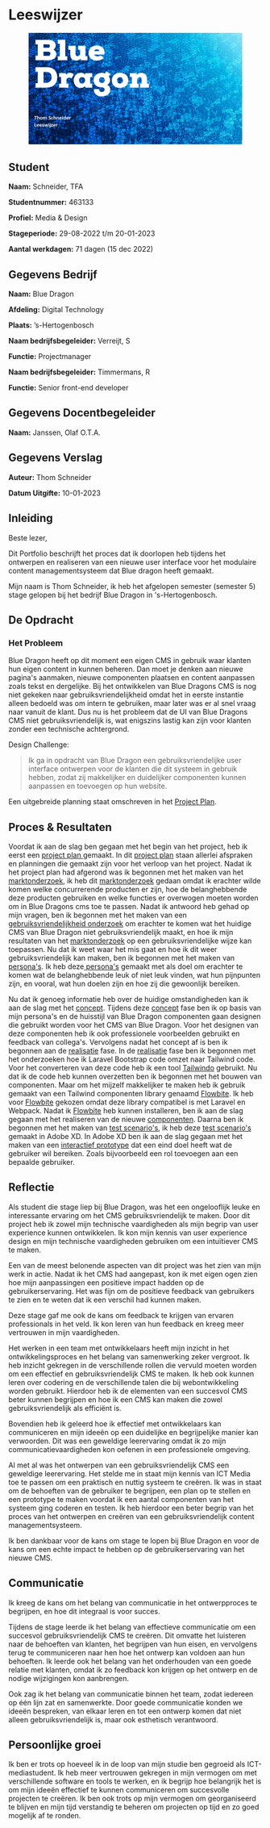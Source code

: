 # Leeswijzer

<figure><img src=".gitbook/assets/vakleeswijzer.png" alt=""><figcaption></figcaption></figure>

## **Student**

**Naam:** Schneider, TFA

**Studentnummer:** 463133

**Profiel:** Media & Design

**Stageperiode:** 29-08-2022 t/m 20-01-2023

**Aantal werkdagen:** 71 dagen (15 dec 2022)

## Gegevens Bedrijf

**Naam:** Blue Dragon

**Afdeling:** Digital Technology

**Plaats:** ’s-Hertogenbosch

**Naam bedrijfsbegeleider:** Verreijt, S

**Functie:** Projectmanager

**Naam bedrijfsbegeleider:** Timmermans, R

**Functie:** Senior front-end developer

## Gegevens Docentbegeleider

**Naam:** Janssen, Olaf O.T.A.

## Gegevens Verslag

**Auteur:** Thom Schneider

**Datum Uitgifte:** 10-01-2023

## Inleiding

Beste lezer,

Dit Portfolio beschrijft het proces dat ik doorlopen heb tijdens het ontwerpen en realiseren van een nieuwe user interface voor het modulaire content managementsysteem dat Blue dragon heeft gemaakt.

Mijn naam is Thom Schneider, ik heb het afgelopen semester (semester 5) stage gelopen bij het bedrijf Blue Dragon in 's-Hertogenbosch.

## De Opdracht

### Het Probleem

Blue Dragon heeft op dit moment een eigen CMS in gebruik waar klanten hun eigen content in kunnen beheren. Dan moet je denken aan nieuwe pagina's aanmaken, nieuwe componenten plaatsen en content aanpassen zoals tekst en dergelijke. Bij het ontwikkelen van Blue Dragons CMS is nog niet gekeken naar gebruiksvriendelijkheid omdat het in eerste instantie alleen bedoeld was om intern te gebruiken, maar later was er al snel vraag naar vanuit de klant. Dus nu is het probleem dat de UI van Blue Dragons CMS niet gebruiksvriendelijk is, wat enigszins lastig kan zijn voor klanten zonder een technische achtergrond.

Design Challenge:

> Ik ga in opdracht van Blue Dragon een gebruiksvriendelijke user interface ontwerpen voor de klanten die dit systeem in gebruik hebben, zodat zij makkelijker en duidelijker componenten kunnen aanpassen en toevoegen op hun website.

Een uitgebreide planning staat omschreven in het [Project Plan](stage-project/project-plan.md).

## Proces & Resultaten

Voordat ik aan de slag ben gegaan met het begin van het project, heb ik eerst een [project plan ](stage-project/project-plan.md)gemaakt. In dit [project plan](stage-project/project-plan.md) staan allerlei afspraken en planningen die gemaakt zijn voor het verloop van het project. Nadat ik het project plan had afgerond was ik begonnen met het maken van het [marktonderzoek](stage-project/marktonderzoek.md), ik heb dit [marktonderzoek](stage-project/marktonderzoek.md) gedaan omdat ik erachter wilde komen welke concurrerende producten er zijn, hoe de belanghebbende deze producten gebruiken en welke functies er overwogen moeten worden om in Blue Dragons cms toe te passen. Nadat ik antwoord heb gehad op mijn vragen, ben ik begonnen met het maken van een [gebruiksvriendelijkheid onderzoek](stage-project/gebruiksvriendelijkheid-onderzoek.md) om erachter te komen wat het huidige CMS van Blue Dragon niet gebruiksvriendelijk maakt, en hoe ik mijn resultaten van het [marktonderzoek](stage-project/marktonderzoek.md) op een gebruiksvriendelijke wijze kan toepassen. Nu dat ik weet waar het mis gaat en hoe ik dit weer gebruiksvriendelijk kan maken, ben ik begonnen met het maken van [persona's](stage-project/research/personas.md).  Ik heb deze[ persona's](stage-project/research/personas.md#enquete-opstellen) gemaakt met als doel om erachter te komen wat de belanghebbende leuk of niet leuk vinden, wat hun pijnpunten zijn, en vooral, wat hun doelen zijn en hoe zij die gewoonlijk bereiken.

Nu dat ik genoeg informatie heb over de huidige omstandigheden kan ik aan de slag met het [concept](stage-project/concept.md). Tijdens deze [concept](stage-project/concept.md) fase ben ik op basis van mijn persona's en de huisstijl van Blue Dragon componenten gaan designen die gebruikt worden voor het CMS van Blue Dragon. Voor het designen van deze componenten heb ik ook professionele voorbeelden gebruikt en feedback van collega's. Vervolgens nadat het concept af is ben ik begonnen aan de [realisatie](stage-project/realisatie/) fase. In de [realisatie](stage-project/realisatie/) fase ben ik begonnen met het onderzoeken hoe ik Laravel Bootstrap code omzet naar Tailwind code. Voor het converteren van deze code heb ik een tool [Tailwindo](stage-project/realisatie/laravel-bootstrap-to-tailwind.md) gebruikt. Nu dat ik de code heb kunnen overzetten ben ik begonnen met het bouwen van componenten. Maar om het mijzelf makkelijker te maken heb ik gebruik gemaakt van een Tailwind componenten library genaamd [Flowbite](stage-project/realisatie/flowbite.md). Ik heb voor [Flowbite](stage-project/realisatie/flowbite.md) gekozen omdat deze library compatibel is met Laravel en Webpack. Nadat ik [Flowbite](stage-project/realisatie/flowbite.md) heb kunnen installeren, ben ik aan de slag gegaan met het realiseren van de nieuwe [componenten](stage-project/realisatie/componenten-realiseren.md). Daarna ben ik begonnen met het maken van [test scenario's](stage-project/testen.md), ik heb deze [test scenario's](stage-project/testen.md) gemaakt in Adobe XD. In Adobe XD ben ik aan de slag gegaan met het maken van een [interactief prototype](stage-project/testen.md) dat een eind doel heeft wat de gebruiker wil bereiken. Zoals bijvoorbeeld een rol toevoegen aan een bepaalde gebruiker.

## Reflectie

Als student die stage liep bij Blue Dragon, was het een ongelooflijk leuke en interessante ervaring om het CMS gebruiksvriendelijk te maken. Door dit project heb ik zowel mijn technische vaardigheden als mijn begrip van user experience kunnen ontwikkelen. Ik kon mijn kennis van user experience design en mijn technische vaardigheden gebruiken om een intuïtiever CMS te maken.

Een van de meest belonende aspecten van dit project was het zien van mijn werk in actie. Nadat ik het CMS had aangepast, kon ik met eigen ogen zien hoe mijn aanpassingen een positieve impact hadden op de gebruikerservaring. Het was fijn om de positieve feedback van gebruikers te zien en te weten dat ik een verschil had kunnen maken.

Deze stage gaf me ook de kans om feedback te krijgen van ervaren professionals in het veld. Ik kon leren van hun feedback en kreeg meer vertrouwen in mijn vaardigheden. &#x20;

Het werken in een team met ontwikkelaars heeft mijn inzicht in het ontwikkelingsproces en het belang van samenwerking zeker vergroot. Ik heb inzicht gekregen in de verschillende rollen die vervuld moeten worden om een effectief en gebruiksvriendelijk CMS te maken. Ik heb ook kunnen leren over codering en de verschillende talen die bij webontwikkeling worden gebruikt. Hierdoor heb ik de elementen van een succesvol CMS beter kunnen begrijpen en hoe ik een CMS kan maken die zowel gebruiksvriendelijk als efficiënt is.

Bovendien heb ik geleerd hoe ik effectief met ontwikkelaars kan communiceren en mijn ideeën op een duidelijke en begrijpelijke manier kan verwoorden. Dit was een geweldige leerervaring omdat ik zo mijn communicatievaardigheden kon oefenen in een professionele omgeving.

Al met al was het ontwerpen van een gebruiksvriendelijk CMS een geweldige leerervaring. Het stelde me in staat mijn kennis van ICT Media toe te passen om een praktisch en nuttig systeem te creëren. Ik was in staat om de behoeften van de gebruiker te begrijpen, een plan op te stellen en een prototype te maken voordat ik een aantal componenten van het systeem ging coderen en testen. Ik heb hierdoor een beter begrip van het proces van het ontwerpen en creëren van een gebruiksvriendelijk content managementsysteem.

Ik ben dankbaar voor de kans om stage te lopen bij Blue Dragon en voor de kans om een echte impact te hebben op de gebruikerservaring van het nieuwe CMS.

## Communicatie

Ik kreeg de kans om het belang van communicatie in het ontwerpproces te begrijpen, en hoe dit integraal is voor succes.

Tijdens de stage leerde ik het belang van effectieve communicatie om een succesvol gebruiksvriendelijk CMS te creëren. Dit omvatte het luisteren naar de behoeften van klanten, het begrijpen van hun eisen, en vervolgens terug te communiceren naar hen hoe het ontwerp kan voldoen aan hun behoeften. Ik leerde ook het belang van het onderhouden van een goede relatie met klanten, omdat ik zo feedback kon krijgen op het ontwerp en de nodige wijzigingen kon aanbrengen.

Ook zag ik het belang van communicatie binnen het team, zodat iedereen op één lijn zat en samenwerkte. Door goede communicatie konden we ideeën bespreken, van elkaar leren en tot een ontwerp komen dat niet alleen gebruiksvriendelijk is, maar ook esthetisch verantwoord.

## Persoonlijke groei

Ik ben er trots op hoeveel ik in de loop van mijn studie ben gegroeid als ICT-mediastudent. Ik heb meer vertrouwen gekregen in mijn vermogen om met verschillende software en tools te werken, en ik begrijp hoe belangrijk het is om mijn ideeën effectief te kunnen communiceren om succesvolle projecten te creëren. Ik ben ook trots op mijn vermogen om georganiseerd te blijven en mijn tijd verstandig te beheren om projecten op tijd en zo goed mogelijk af te ronden.
